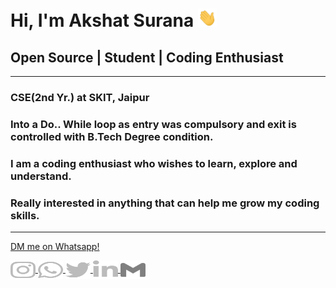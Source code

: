 # Hi, I'm Akshat Surana  <img src="./Hi.gif" width="30px">

## Open Source | Student | Coding Enthusiast

<hr>

###  CSE(2nd Yr.) at SKIT, Jaipur
###  Into a Do.. While loop as entry was compulsory and exit is controlled with B.Tech Degree condition.
###  I am a coding enthusiast who wishes to learn, explore and understand.
###  Really interested in anything that can help me grow my coding skills.

<hr>

[DM me on Whatsapp!](https://wa.me/+919461049101)

<p>
    <a href="https://www.instagram.com/akshatsurana01/" target="blank">
        <img align="center" src="./instagram.svg" alt="Akshat" height="30" width="40" class="icon"/>
    </a>
     <a href="https://wa.me/+919461049101" target="blank">
        <img align="center" src="./whatsapp.svg" alt="Akshat" height="30" width="40" class="icon"/>
    </a>
    <a href="https://twitter.com/AkshatSurana01" target="blank">
    <img align="center" src="./twitter.svg" alt="Akshat" height="30" width="40" class="icon"/>
    </a>
    <a href="https://www.linkedin.com/in/akshat-surana-9461049101/" target="blank">
        <img align="center" src="./linkedin.svg" alt="Akshat" height="30" width="40" class="icon"/>
    </a>
    <a href="mailto:akshatsurana787@gmail.com">
        <img align="center" src="./gmail.svg" height="30" width="40" class="icon"/>
    </a>
</p>




